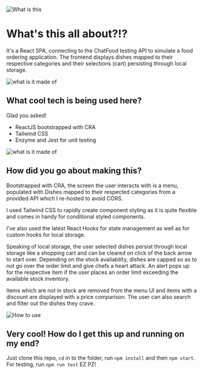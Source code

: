 ![What is this](https://media.giphy.com/media/L2qukNXGjccyuAYd3W/giphy.gif)

# What's this all about?!?

It's a React SPA, connecting to the ChatFood testing API to simulate a food ordering application. The frontend displays dishes mapped to their respective categories and their selections (cart) persisting through local storage.

![what is it made of](https://media.giphy.com/media/1fgkYeb2kdLihhZArq/giphy.gif)

## What cool tech is being used here?

Glad you asked!

- ReactJS bootstrapped with CRA
- Tailwind CSS
- Enzyme and Jest for unit testing

![what is it made of](https://media.giphy.com/media/ck61zO2pN8AU7CYoHj/giphy.gif)

## How did you go about making this?

Bootstrapped with CRA, the screen the user interacts with is a menu, populated with Dishes mapped to their respected categories from a provided API which I re-hosted to avoid CORS.

I used Tailwind CSS to rapidly create component styling as it is quite flexible and comes in handy for conditional styled components.

I've also used the latest React Hooks for state management as well as for custom hooks for local storage.

Speaking of local storage, the user selected dishes persist through local storage like a shopping cart and can be cleared on click of the back arrow to start over. Depending on the stock availability, dishes are capped so as to not go over the order limit and give chefs a heart attack. An alert pops up for the respective item if the user places an order limit exceeding the available stock inventory.

Items which are not in stock are removed from the menu UI and items with a discount are displayed with a price comparison. The user can also search and filter out the dishes they crave.

![How to use](https://media.giphy.com/media/LmNwrBhejkK9EFP504/giphy.gif)

## Very cool! How do I get this up and running on my end?

Just clone this repo, `cd` in to the folder, run `npm install` and then `npm start`.
For testing, run `npm run test`
EZ PZ!
